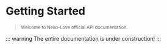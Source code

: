 # Getting Started
> <small>Welcome to Neko-Love official API documentation.</small>

::: warning
The entire documentation is under construction!
:::
